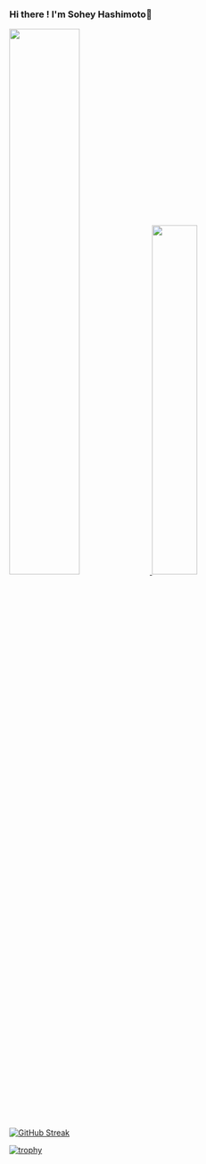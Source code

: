### Hi there ! I'm Sohey Hashimoto👋

<!--
**sohey-dr/sohey-dr** is a ✨ _special_ ✨ repository because its `README.md` (this file) appears on your GitHub profile.

Here are some ideas to get you started:

- 🔭 I’m currently working on ...
- 🌱 I’m currently learning ...
- 👯 I’m looking to collaborate on ...
- 🤔 I’m looking for help with ...
- 💬 Ask me about ...
- 📫 How to reach me: ...
- 😄 Pronouns: ...
- ⚡ Fun fact: ...
-->

<a href="https://github.com/anuraghazra/github-readme-stats">
  <img src="https://github-readme-stats.vercel.app/api?username=sohey-dr&count_private=true&show_icons=true" width="50%"/>
</a>
<a href="https://github.com/anuraghazra/github-readme-stats">
  <img src="https://github-readme-stats.vercel.app/api/top-langs/?username=sohey-dr&layout=compact&langs_count=6" width="40%" />
</a>

[![GitHub Streak](https://github-readme-streak-stats.herokuapp.com/?user=sohey-dr&theme=graywhite&currStreakNum=2FD3EB&fire=pink&sideLabels=F00&date_format=[Y.]n.j)](https://git.io/streak-stats)

[![trophy](https://github-profile-trophy.vercel.app/?username=sohey-dr&title=MultiLanguage,Commit,Issues,PullRequest,Repository,Star,Followers )](https://github.com/ryo-ma/github-profile-trophy)
